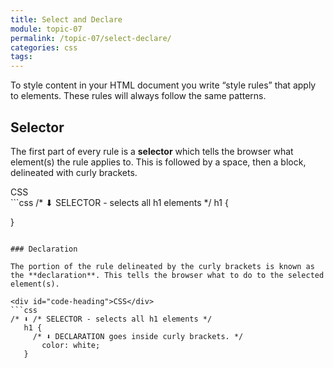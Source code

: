 ```yaml
---
title: Select and Declare
module: topic-07
permalink: /topic-07/select-declare/
categories: css
tags:
---
```


<div class="divider-heading"></div>


To style content in your HTML document you write “style rules” that apply to elements. These rules will always follow the same patterns.


## Selector
The first part of every rule is a **selector** which tells the browser what element(s) the rule applies to. This is followed by a space, then a block, delineated with curly brackets.

<div id="code-heading">CSS</div>
```css
/* ⬇ SELECTOR - selects all h1 elements */
   h1 {

   }
```

### Declaration

The portion of the rule delineated by the curly brackets is known as the **declaration**. This tells the browser what to do to the selected element(s).

<div id="code-heading">CSS</div>
```css
/* ⬇ /* SELECTOR - selects all h1 elements */
   h1 {
     /* ⬇ DECLARATION goes inside curly brackets. */
       color: white;
   }
```
